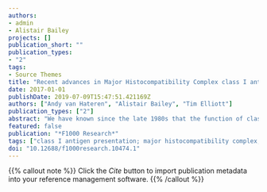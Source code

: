 ```yaml
---
authors:
- admin
- Alistair Bailey
projects: []
publication_short: ""
publication_types:
- "2"
tags:
- Source Themes
title: "Recent advances in Major Histocompatibility Complex class I antigen presentation: Plastic MHC molecules and TAPBPR-mediated quality control."
date: 2017-01-01
publishDate: 2019-07-09T15:47:51.421169Z
authors: ["Andy van Hateren", "Alistair Bailey", "Tim Elliott"]
publication_types: ["2"]
abstract: "We have known since the late 1980s that the function of classical major histocompatibility complex (MHC) class I molecules is to bind peptides and display them at the cell surface to cytotoxic T cells. Recognition by these sentinels of the immune system can lead to the destruction of the presenting cell, thus protecting the host from pathogens and cancer. Classical MHC class I molecules (MHC I hereafter) are co-dominantly expressed, polygenic, and exceptionally polymorphic and have significant sequence diversity. Thus, in most species, there are many different MHC I allotypes expressed, each with different peptide-binding specificity, which can have a dramatic effect on disease outcome. Although MHC allotypes vary in their primary sequence, they share common tertiary and quaternary structures. Here, we review the evidence that, despite this commonality, polymorphic amino acid differences between allotypes alter the ability of MHC I molecules to change shape (that is, their conformational plasticity). We discuss how the peptide loading co-factor tapasin might modify this plasticity to augment peptide loading. Lastly, we consider recent findings concerning the functions of the non-classical MHC I molecule HLA-E as well as the tapasin-related protein TAPBPR (transporter associated with antigen presentation binding protein-related), which has been shown to act as a second quality-control stage in MHC I antigen presentation."
featured: false
publication: "*F1000 Research*"
tags: ["class I antigen presentation; major histocompatibility complex; peptide loading; plasticity"]
doi: "10.12688/f1000research.10474.1"
---
```


{{% callout note %}}
Click the *Cite* button to import publication metadata into your reference management software.
{{% /callout %}}
